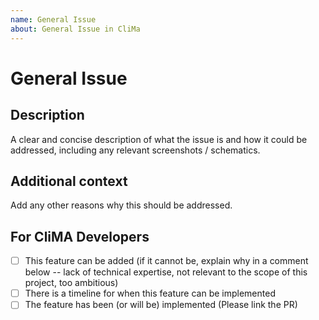 ```yaml
---
name: General Issue
about: General Issue in CliMa
---
```


<!--
Thanks for addressing issues in CliMa, the Climate Machine

Please fill in the information below

If you would like to contact us, we are also available on Slack
-->

# General Issue

## Description

A clear and concise description of what the issue is and how it could be addressed, including any relevant screenshots / schematics.

## Additional context

Add any other reasons why this should be addressed.


<!--- Please leave the following section --->

## For CliMA Developers

- [ ] This feature can be added (if it cannot be, explain why in a comment below -- lack of technical expertise, not relevant to the scope of this project, too ambitious)
- [ ] There is a timeline for when this feature can be implemented
- [ ] The feature has been (or will be) implemented (Please link the PR)
